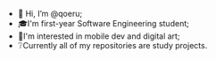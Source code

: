 - 👋 Hi, I’m @qoeru;
- 🎓I'm first-year Software Engineering student;
- 📱I'm interested in mobile dev and digital art;
- ❔Currently all of my repositories are study projects.
<!---
qoeru/qoeru is a ✨ special ✨ repository because its `README.md` (this file) appears on your GitHub profile.
You can click the Preview link to take a look at your changes.
--->
